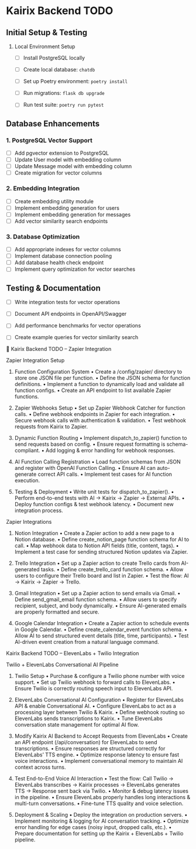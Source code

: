 # Kairix Backend TODO

## Initial Setup & Testing

1. Local Environment Setup
   - [ ] Install PostgreSQL locally
   - [ ] Create local database: `chatdb`
   - [ ] Set up Poetry environment: `poetry install`
   - [ ] Run migrations: `flask db upgrade`
   - [ ] Run test suite: `poetry run pytest`


## Database Enhancements

### 1. PostgreSQL Vector Support
- [ ] Add pgvector extension to PostgreSQL
- [ ] Update User model with embedding column
- [ ] Update Message model with embedding column
- [ ] Create migration for vector columns

### 2. Embedding Integration
- [ ] Create embedding utility module
- [ ] Implement embedding generation for users
- [ ] Implement embedding generation for messages
- [ ] Add vector similarity search endpoints

### 3. Database Optimization
- [ ] Add appropriate indexes for vector columns
- [ ] Implement database connection pooling
- [ ] Add database health check endpoint
- [ ] Implement query optimization for vector searches

## Testing & Documentation
- [ ] Write integration tests for vector operations
- [ ] Document API endpoints in OpenAPI/Swagger
- [ ] Add performance benchmarks for vector operations
- [ ] Create example queries for vector similarity search



📌 Kairix Backend TODO – Zapier Integration

Zapier Integration Setup

1. Function Configuration System
	•	Create a /config/zapier/ directory to store one JSON file per function.
	•	Define the JSON schema for function definitions.
	•	Implement a function to dynamically load and validate all function configs.
	•	Create an API endpoint to list available Zapier functions.

2. Zapier Webhooks Setup
	•	Set up Zapier Webhook Catcher for function calls.
	•	Define webhook endpoints in Zapier for each integration.
	•	Secure webhook calls with authentication & validation.
	•	Test webhook requests from Kairix to Zapier.

3. Dynamic Function Routing
	•	Implement dispatch_to_zapier() function to send requests based on config.
	•	Ensure request formatting is schema-compliant.
	•	Add logging & error handling for webhook responses.

4. AI Function Calling Registration
	•	Load function schemas from JSON and register with OpenAI Function Calling.
	•	Ensure AI can auto-generate correct API calls.
	•	Implement test cases for AI function execution.

5. Testing & Deployment
	•	Write unit tests for dispatch_to_zapier().
	•	Perform end-to-end tests with AI → Kairix → Zapier → External APIs.
	•	Deploy function configs & test webhook latency.
	•	Document new integration process.


  Zapier Integrations

1. Notion Integration
	•	Create a Zapier action to add a new page to a Notion database.
	•	Define create_notion_page function schema for AI to call.
	•	Map webhook data to Notion API fields (title, content, tags).
	•	Implement a test case for sending structured Notion updates via Zapier.

2. Trello Integration
	•	Set up a Zapier action to create Trello cards from AI-generated tasks.
	•	Define create_trello_card function schema.
	•	Allow users to configure their Trello board and list in Zapier.
	•	Test the flow: AI → Kairix → Zapier → Trello.

3. Gmail Integration
	•	Set up a Zapier action to send emails via Gmail.
	•	Define send_gmail_email function schema.
	•	Allow users to specify recipient, subject, and body dynamically.
	•	Ensure AI-generated emails are properly formatted and secure.

4. Google Calendar Integration
	•	Create a Zapier action to schedule events in Google Calendar.
	•	Define create_calendar_event function schema.
	•	Allow AI to send structured event details (title, time, participants).
	•	Test AI-driven event creation from a natural language command.


 Kairix Backend TODO – ElevenLabs + Twilio Integration

Twilio + ElevenLabs Conversational AI Pipeline

1. Twilio Setup
	•	Purchase & configure a Twilio phone number with voice support.
	•	Set up Twilio webhook to forward calls to ElevenLabs.
	•	Ensure Twilio is correctly routing speech input to ElevenLabs API.

2. ElevenLabs Conversational AI Configuration
	•	Register for ElevenLabs API & enable Conversational AI.
	•	Configure ElevenLabs to act as a processing layer between Twilio & Kairix.
	•	Define webhook routing so ElevenLabs sends transcriptions to Kairix.
	•	Tune ElevenLabs conversation state management for optimal AI flow.

3. Modify Kairix AI Backend to Accept Requests from ElevenLabs
	•	Create an API endpoint (/api/conversation) for ElevenLabs to send transcriptions.
	•	Ensure responses are structured correctly for ElevenLabs’ TTS engine.
	•	Optimize response latency to ensure fast voice interactions.
	•	Implement conversational memory to maintain AI context across turns.

4. Test End-to-End Voice AI Interaction
	•	Test the flow: Call Twilio → ElevenLabs transcribes → Kairix processes → ElevenLabs generates TTS → Response sent back via Twilio.
	•	Monitor & debug latency issues in the pipeline.
	•	Ensure ElevenLabs properly handles long interactions & multi-turn conversations.
	•	Fine-tune TTS quality and voice selection.

5. Deployment & Scaling
	•	Deploy the integration on production servers.
	•	Implement monitoring & logging for AI conversation tracking.
	•	Optimize error handling for edge cases (noisy input, dropped calls, etc.).
	•	Prepare documentation for setting up the Kairix + ElevenLabs + Twilio pipeline.